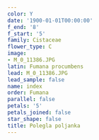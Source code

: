 ```yaml
---
color: Y
date: '1900-01-01T00:00:00'
f_end: '8'
f_start: '5'
family: Cistaceae
flower_type: C
image:
- M_0_11386.JPG
latin: Fumana procumbens
lead: M_0_11386.JPG
lead_sample: false
name: index
order: Fumana
parallel: false
petals: '5'
petals_joined: false
star_shape: false
title: Polegla poljanka
---
```


